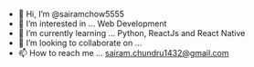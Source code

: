 - 👋 Hi, I’m @sairamchow5555
- 👀 I’m interested in ... Web Development
- 🌱 I’m currently learning ... Python, ReactJs and React Native
- 💞️ I’m looking to collaborate on ...
- 📫 How to reach me ... sairam.chundru1432@gmail.com

<!---
sairamchow5555/sairamchow5555 is a ✨ special ✨ repository because its `README.md` (this file) appears on your GitHub profile.
You can click the Preview link to take a look at your changes.
--->
